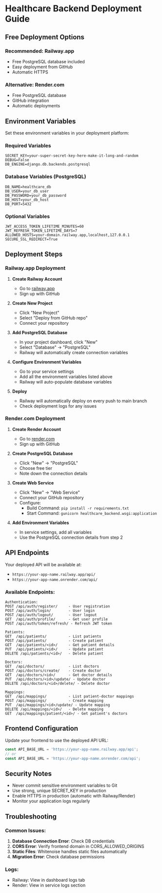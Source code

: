 # Healthcare Backend Deployment Guide

## Free Deployment Options

### Recommended: Railway.app
- Free PostgreSQL database included
- Easy deployment from GitHub
- Automatic HTTPS

### Alternative: Render.com
- Free PostgreSQL database
- GitHub integration
- Automatic deployments

## Environment Variables

Set these environment variables in your deployment platform:

### Required Variables
```
SECRET_KEY=your-super-secret-key-here-make-it-long-and-random
DEBUG=False
DB_ENGINE=django.db.backends.postgresql
```

### Database Variables (PostgreSQL)
```
DB_NAME=healthcare_db
DB_USER=your_db_user
DB_PASSWORD=your_db_password
DB_HOST=your_db_host
DB_PORT=5432
```

### Optional Variables
```
JWT_ACCESS_TOKEN_LIFETIME_MINUTES=60
JWT_REFRESH_TOKEN_LIFETIME_DAYS=7
ALLOWED_HOSTS=your-domain.railway.app,localhost,127.0.0.1
SECURE_SSL_REDIRECT=True
```

## Deployment Steps

### Railway.app Deployment

1. **Create Railway Account**
   - Go to [railway.app](https://railway.app)
   - Sign up with GitHub

2. **Create New Project**
   - Click "New Project"
   - Select "Deploy from GitHub repo"
   - Connect your repository

3. **Add PostgreSQL Database**
   - In your project dashboard, click "New"
   - Select "Database" → "PostgreSQL"
   - Railway will automatically create connection variables

4. **Configure Environment Variables**
   - Go to your service settings
   - Add all the environment variables listed above
   - Railway will auto-populate database variables

5. **Deploy**
   - Railway will automatically deploy on every push to main branch
   - Check deployment logs for any issues

### Render.com Deployment

1. **Create Render Account**
   - Go to [render.com](https://render.com)
   - Sign up with GitHub

2. **Create PostgreSQL Database**
   - Click "New" → "PostgreSQL"
   - Choose free tier
   - Note down the connection details

3. **Create Web Service**
   - Click "New" → "Web Service"
   - Connect your GitHub repository
   - Configure:
     - Build Command: `pip install -r requirements.txt`
     - Start Command: `gunicorn healthcare_backend.wsgi:application`

4. **Add Environment Variables**
   - In service settings, add all variables
   - Use the PostgreSQL connection details from step 2

## API Endpoints

Your deployed API will be available at:
- `https://your-app-name.railway.app/api/`
- `https://your-app-name.onrender.com/api/`

### Available Endpoints:
```
Authentication:
POST /api/auth/register/     - User registration
POST /api/auth/login/        - User login
POST /api/auth/logout/       - User logout
GET  /api/auth/profile/      - Get user profile
POST /api/auth/token/refresh/ - Refresh JWT token

Patients:
GET  /api/patients/          - List patients
POST /api/patients/          - Create patient
GET  /api/patients/<id>/     - Get patient details
PUT  /api/patients/<id>/     - Update patient
DELETE /api/patients/<id>/   - Delete patient

Doctors:
GET  /api/doctors/           - List doctors
POST /api/doctors/create/    - Create doctor
GET  /api/doctors/<id>/      - Get doctor details
PUT  /api/doctors/<id>/update/ - Update doctor
DELETE /api/doctors/<id>/delete/ - Delete doctor

Mappings:
GET  /api/mappings/          - List patient-doctor mappings
POST /api/mappings/          - Create mapping
PUT  /api/mappings/<id>/update/ - Update mapping
DELETE /api/mappings/<id>/   - Delete mapping
GET  /api/mappings/patient/<id>/ - Get patient's doctors
```

## Frontend Configuration

Update your frontend to use the deployed API URL:
```javascript
const API_BASE_URL = 'https://your-app-name.railway.app/api';
// or
const API_BASE_URL = 'https://your-app-name.onrender.com/api';
```

## Security Notes

- Never commit sensitive environment variables to Git
- Use strong, unique SECRET_KEY in production
- Enable HTTPS in production (automatic with Railway/Render)
- Monitor your application logs regularly

## Troubleshooting

### Common Issues:
1. **Database Connection Error**: Check DB credentials
2. **CORS Error**: Verify frontend domain in CORS_ALLOWED_ORIGINS
3. **Static Files**: Whitenoise handles static files automatically
4. **Migration Error**: Check database permissions

### Logs:
- Railway: View in dashboard logs tab
- Render: View in service logs section
